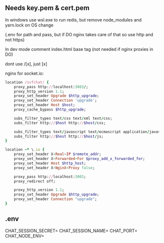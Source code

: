 ## Needs key.pem & cert.pem

In windows use wsl.exe to run redis, but remove node_modules and yarn.lock on OS change

(.env for path and pass, but if DO nginx takes care of that so use http and not https)

In dev mode comment index.html base tag (not needed if nginx proxies in DO)

<link> <form> dont use /[x], just [x]

nginx for socket.io:

```ruby
location /svfchat/ {
    proxy_pass http://localhost:3003/;
    proxy_http_version 1.1;
    proxy_set_header Upgrade $http_upgrade;
    proxy_set_header Connection 'upgrade';
    proxy_set_header Host $host;
    proxy_cache_bypass $http_upgrade;

    subs_filter_types text/css text/xml text/css;
    subs_filter http://$host http://$host/css;

    subs_filter_types text/javascript text/ecmascript application/javascript;
    subs_filter http://$host http://$host/js;
}

location ~* \.io {
    proxy_set_header X-Real-IP $remote_addr;
    proxy_set_header X-Forwarded-For $proxy_add_x_forwarded_for;
    proxy_set_header Host $http_host;
    proxy_set_header X-NginX-Proxy false;

    proxy_pass http://localhost:3003;
    proxy_redirect off;

    proxy_http_version 1.1;
    proxy_set_header Upgrade $http_upgrade;
    proxy_set_header Connection "upgrade";
}
```

## .env

CHAT_SESSION_SECRET=
CHAT_SESSION_NAME=
CHAT_PORT=
CHAT_NODE_ENV=